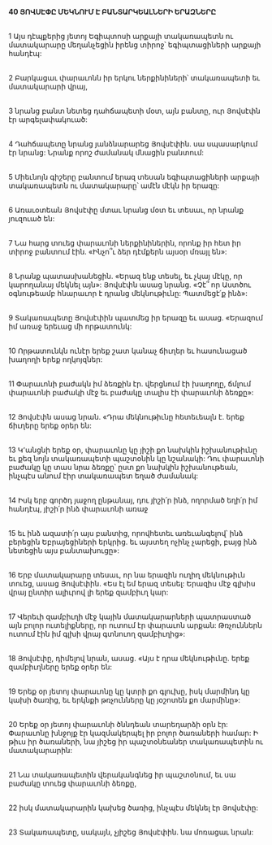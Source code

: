 **40 ՅՈՎՍԷՓԸ ՄԵԿՆՈՒՄ Է ԲԱՆՏԱՐԿԵԱԼՆԵՐԻ ԵՐԱԶՆԵՐԸ**

\
1 Այս դէպքերից յետոյ Եգիպտոսի արքայի տակառապետն ու մատակարարը մեղանչեցին իրենց տիրոջ՝ եգիպտացիների արքայի հանդէպ:

\
2 Բարկացաւ փարաւոնն իր երկու ներքինիների՝ տակառապետի եւ մատակարարի վրայ,

\
3 նրանց բանտ նետեց դահճապետի մօտ, այն բանտը, ուր Յովսէփն էր արգելափակուած:

\
4 Դահճապետը նրանց յանձնարարեց Յովսէփին. սա սպասարկում էր նրանց: Նրանք որոշ ժամանակ մնացին բանտում:

\
5 Միեւնոյն գիշերը բանտում երազ տեսան եգիպտացիների արքայի տակառապետն ու մատակարարը՝ ամէն մէկն իր երազը:

\
6 Առաւօտեան Յովսէփը մտաւ նրանց մօտ եւ տեսաւ, որ նրանք յուզուած են:

\
7 Նա հարց տուեց փարաւոնի ներքինիներին, որոնք իր հետ իր տիրոջ բանտում էին. «Ինչո՞ւ ձեր դէմքերն այսօր մռայլ են»:

\
8 Նրանք պատասխանեցին. «Երազ ենք տեսել, եւ չկայ մէկը, որ կարողանայ մեկնել այն»: Յովսէփն ասաց նրանց. «Չէ՞ որ Աստծու օգնութեամբ հնարաւոր է դրանց մեկնութիւնը: Պատմեցէ՛ք ինձ»:

\
9 Տակառապետը Յովսէփին պատմեց իր երազը եւ ասաց. «Երազում իմ առաջ երեւաց մի որթատունկ:

\
10 Որթատունկն ունէր երեք շատ կանաչ ճիւղեր եւ հասունացած խաղողի երեք ողկոյզներ:

\
11 Փարաւոնի բաժակն իմ ձեռքին էր. վերցնում էի խաղողը, ճմլում փարաւոնի բաժակի մէջ եւ բաժակը տալիս էի փարաւոնի ձեռքը»:

\
12 Յովսէփն ասաց նրան. «Դրա մեկնութիւնը հետեւեալն է. երեք ճիւղերը երեք օրեր են:

\
13 Կ՚անցնի երեք օր, փարաւոնը կը յիշի քո նախկին իշխանութիւնը եւ քեզ նոյն տակառապետի պաշտօնին կը նշանակի: Դու փարաւոնի բաժակը կը տաս նրա ձեռքը՝ ըստ քո նախկին իշխանութեան, ինչպէս անում էիր տակառապետ եղած ժամանակ:

\
14 Իսկ երբ գործդ յաջող ընթանայ, դու յիշի՛ր ինձ, ողորմած եղի՛ր իմ հանդէպ, յիշի՛ր ինձ փարաւոնի առաջ

\
15 եւ ինձ ազատի՛ր այս բանտից, որովհետեւ առեւանգելով՝ ինձ բերեցին Եբրայեցիների երկրից. եւ այստեղ ոչինչ չարեցի, բայց ինձ նետեցին այս բանտախուցը»:

\
16 Երբ մատակարարը տեսաւ, որ նա երազին ուղիղ մեկնութիւն տուեց, ասաց Յովսէփին. «Ես էլ եմ երազ տեսել: Երազիս մէջ գլխիս վրայ ընտիր ալիւրով լի երեք զամբիւղ կար:

\
17 Վերեւի զամբիւղի մէջ կային մատակարարների պատրաստած այն բոլոր ուտելիքները, որ ուտում էր փարաւոն արքան: Թռչուններն ուտում էին իմ գլխի վրայ գտնուող զամբիւղից»:

\
18 Յովսէփը, դիմելով նրան, ասաց. «Այս է դրա մեկնութիւնը. երեք զամբիւղները երեք օրեր են:

\
19 Երեք օր յետոյ փարաւոնը կը կտրի քո գլուխը, իսկ մարմինդ կը կախի ծառից, եւ երկնքի թռչունները կը յօշոտեն քո մարմինը»:

\
20 Երեք օր յետոյ փարաւոնի ծննդեան տարեդարձի օրն էր: Փարաւոնը խնջոյք էր կազմակերպել իր բոլոր ծառաների համար: Ի թիւս իր ծառաների, նա յիշեց իր պաշտօնեաներ տակառապետին ու մատակարարին:

\
21 Նա տակառապետին վերականգնեց իր պաշտօնում, եւ սա բաժակը տուեց փարաւոնի ձեռքը,

\
22 իսկ մատակարարին կախեց ծառից, ինչպէս մեկնել էր Յովսէփը:

\
23 Տակառապետը, սակայն, չյիշեց Յովսէփին. նա մոռացաւ նրան:
